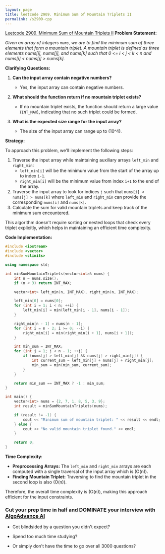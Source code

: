 ```yaml
---
layout: page
title: leetcode 2909. Minimum Sum of Mountain Triplets II
permalink: /s2909-cpp
---
```

[Leetcode 2909. Minimum Sum of Mountain Triplets II](https://algoadvance.github.io/algoadvance/l2909)
**Problem Statement:**

*Given an array of integers `nums`, we are to find the minimum sum of three elements that form a mountain triplet. A mountain triplet is defined as three elements nums[i], nums[j], and nums[k] such that 0 <= i < j < k < n and nums[i] < nums[j] > nums[k].*

**Clarifying Questions:**

1. **Can the input array contain negative numbers?**
   * Yes, the input array can contain negative numbers.
   
2. **What should the function return if no mountain triplet exists?**
   * If no mountain triplet exists, the function should return a large value (`INT_MAX`), indicating that no such triplet could be formed.

3. **What is the expected size range for the input array?**
   * The size of the input array can range up to \(10^4\).

**Strategy:**

To approach this problem, we'll implement the following steps:
1. Traverse the input array while maintaining auxiliary arrays `left_min` and `right_min`:
   - `left_min[i]` will be the minimum value from the start of the array up to index `i-1`.
   - `right_min[i]` will be the minimum value from index `i+1` to the end of the array.
2. Traverse the input array to look for indices `j` such that `nums[i] < nums[j] > nums[k]` where `left_min` and `right_min` can provide the corresponding `nums[i]` and `nums[k]`.
3. Calculate the sum for valid mountain triplets and keep track of the minimum sum encountered.

This algorithm doesn't require sorting or nested loops that check every triplet explicitly, which helps in maintaining an efficient time complexity.

**Code Implementation:**

```cpp
#include <iostream>
#include <vector>
#include <climits>

using namespace std;

int minSumMountainTriplets(vector<int>& nums) {
    int n = nums.size();
    if (n < 3) return INT_MAX;

    vector<int> left_min(n, INT_MAX), right_min(n, INT_MAX);

    left_min[0] = nums[0];
    for (int i = 1; i < n; ++i) {
        left_min[i] = min(left_min[i - 1], nums[i - 1]);
    }

    right_min[n - 1] = nums[n - 1];
    for (int i = n - 2; i >= 0; --i) {
        right_min[i] = min(right_min[i + 1], nums[i + 1]);
    }

    int min_sum = INT_MAX;
    for (int j = 1; j < n - 1; ++j) {
        if (nums[j] > left_min[j] && nums[j] > right_min[j]) {
            int current_sum = left_min[j] + nums[j] + right_min[j];
            min_sum = min(min_sum, current_sum);
        }
    }

    return min_sum == INT_MAX ? -1 : min_sum;
}

int main() {
    vector<int> nums = {2, 7, 1, 8, 5, 3, 9};
    int result = minSumMountainTriplets(nums);

    if (result != -1) {
        cout << "Minimum sum of mountain triplet: " << result << endl;
    } else {
        cout << "No valid mountain triplet found." << endl;
    }

    return 0;
}
```

**Time Complexity:**

- **Preprocessing Arrays:** The `left_min` and `right_min` arrays are each computed with a single traversal of the input array which is \(O(n)\).
- **Finding Mountain Triplet:** Traversing to find the mountain triplet in the second loop is also \(O(n)\). 

Therefore, the overall time complexity is \(O(n)\), making this approach efficient for the input constraints.


### Cut your prep time in half and DOMINATE your interview with [AlgoAdvance AI](https://algoAdvance.com)

- Got blindsided by a question you didn't expect?

- Spend too much time studying?

- Or simply don't have the time to go over all 3000 questions?

